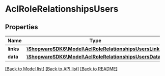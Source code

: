 # AclRoleRelationshipsUsers

## Properties
Name | Type | Description | Notes
------------ | ------------- | ------------- | -------------
**links** | [**\ShopwareSDK6\Model\AclRoleRelationshipsUsersLinks**](AclRoleRelationshipsUsersLinks.md) |  | [optional] 
**data** | [**\ShopwareSDK6\Model\AclRoleRelationshipsUsersData[]**](AclRoleRelationshipsUsersData.md) |  | [optional] 

[[Back to Model list]](../../README.md#documentation-for-models) [[Back to API list]](../../README.md#documentation-for-api-endpoints) [[Back to README]](../../README.md)


